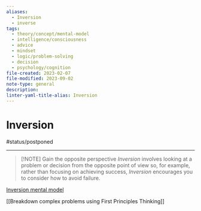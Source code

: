 ```yaml
---
aliases:
  - Inversion
  - inverse
tags:
  - theory/concept/mental-model
  - intelligence/consciousness
  - advice
  - mindset
  - logic/problem-solving
  - decision
  - psychology/cognition
file-created: 2023-02-07
file-modified: 2023-09-02
note-type: general
description: 
linter-yaml-title-alias: Inversion
---
```


# Inversion

#status/postponed

---

> [!NOTE] Gain the opposite perspective
> _Inversion_ involves looking at a problem or decision from the opposite point of view so, for example, rather than focusing on achieving success, _Inversion_ encourages you to consider how to avoid failure.

[Inversion mental model](https://modelthinkers.com/mental-model/inversion#:~:text=Inversion%20involves%20looking%20at%20a,consider%20how%20to%20avoid%20failure.)

[[Breakdown complex problems using First Principles Thinking]]
